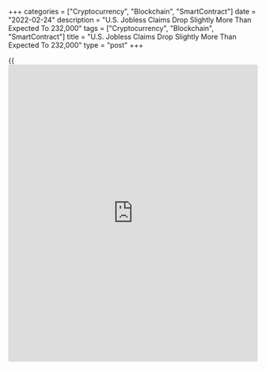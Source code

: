 +++
categories = ["Cryptocurrency", "Blockchain", "SmartContract"]
date = "2022-02-24"
description = "U.S. Jobless Claims Drop Slightly More Than Expected To 232,000"
tags = ["Cryptocurrency", "Blockchain", "SmartContract"]
title = "U.S. Jobless Claims Drop Slightly More Than Expected To 232,000"
type = "post"
+++

{{<iframe id="large-banner" src="https://www.bounty.group/#slide=7.0" width="100%" height="600" scrolling="no" style="border: 0px solid rgb(216, 221, 230); border-radius: 3px;">}}

A report released by the Labor Department on Thursday showed first-time
claims for U.S. unemployment benefits fell by slightly more than
expected in the week ended February 19th.

The Labor Department said initial jobless claims dropped to 232,000, a
decrease of 17,000 from the previous week's revised level 249,000.

Economists had expected jobless claims to dip to 235,000 from the
248,000 originally reported for the previous week.

"We expect initial claims to continue to grind back toward 200k as the
impact of the Omicron variant of the [coronavirus][1] fades," said Nancy
Vanden Houten, Lead U.S. Economist at Oxford Economics.

She added, "Layoffs are expected to be minimal in a tight labor market
where employers continue to struggle to attract workers."

The report showed the less volatile four-week moving average also edged
down to 236,250, a decrease of 7,250 from the previous week's revised
average of 243,500.

Continuing claims, a reading on the number of people receiving ongoing
unemployment assistance, also slid by 112,000 to 1.476 million in the
week ended February 12th, hitting the lowest level since March of 1970.

The four-week moving average of continuing claims also fell to a nearly
50-year low of 1,576,000, a decrease of 49,000 from the previous week's
revised average or 1,625,000.

"Continued claims have been consistently below the pre-pandemic average
of 1.71 million and are expected to remain at low levels as [health][2]
conditions improve and more workers return to the labor market," said
Vanden Houten.

Next Friday, the Labor Department is scheduled to release its more
closely watched report on the employment situation in the month of
February.

Economists currently expect employment to increase by 400,000 jobs in
February after climbing by 467,000 jobs in January, while the
unemployment rate is expected to edge down to 3.9 percent from 4.0
percent.

For comments and feedback [contact](https://www.playgroundfx.com/contact/): editorial@rtt[news](https://www.letsplayfx.com/blog/forex-news-website/).com

[Economic News][3]

 **What parts of the world are seeing the best (and worst) economic
performances lately? Click[here][4] to check out our [Econ Scorecard][4]
and find out! See up-to-the-moment [ranking](https://www.playgroundfx.com/blog/crypto-exchange-ranking/)s for the best and worst
performers in [GDP][5], [unemployment rate][6], [inflation][7] and much
more.**

   1. list/coronavirus.aspx
   2. Content/Health.aspx
   3. Content/EconomicNews.aspx
   4. economic-scorecard/world-rank/PPI/highest-performance.aspx
   5. economic-scorecard/world-rank/GDP/highest-performance.aspx
   6. economic-scorecard/world-rank/unemployment-rate/lowest-performance.aspx
   7. economic-scorecard/world-rank/CPI/highest-performance.aspx